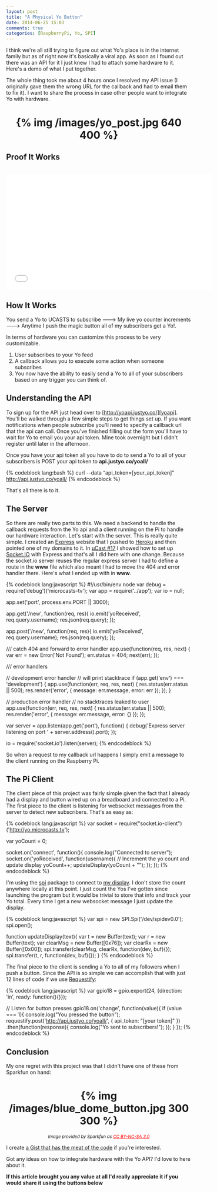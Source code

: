 ```yaml
---
layout: post
title: "A Physical Yo Button"
date: 2014-06-25 15:03
comments: true
categories: [RaspberryPi, Yo, SPI]
---
```


I think we're all still trying to figure out what Yo's place is in the internet family but as of right now it's basically a viral app. As soon as I found out there was an API for it I just knew I had to attach some hardware to it. Here's a demo of what I put together.


The whole thing took me about 4 hours once I resolved my API issue (I originally gave them the wrong URL for the callback and had to email them to fix it). I want to share the process in case other people want to integrate Yo with hardware.

<h1 style="text-align:center;">{% img /images/yo_post.jpg 640 400 %}</h1>

<!-- more -->

## Proof It Works
<br/>
<iframe width="560" height="315" src="//www.youtube.com/embed/9c45uJmmYs4" frameborder="0" allowfullscreen></iframe>

## How It Works
You send a Yo to UCASTS to subscribe ---> My live yo counter increments ---> Anytime I push the magic button all of my subscribers get a Yo!.

In terms of hardware you can customize this process to be very customizable.

  1. User subscribes to your Yo feed
  2. A callback allows you to execute some action when someone subscribes
  3. You now have the ability to easily send a Yo to all of your subscribers based on any trigger you can think of.

## Understanding the API
To sign up for the API just head over to [http://yoapi.justyo.co/][yoapi]. You'll be walked through a few simple steps to get things set up. If you want notifications when people subscribe you'll need to specify a callback url that the api can call. Once you've finished filling out the form you'll have to wait for Yo to email you your api token. Mine took overnight but I didn't register until later in the afternoon.

Once you have your api token all you have to do to send a Yo to all of your subscribers is POST your api token to **api.justyo.co/yoall/**

{% codeblock lang:bash %}
curl --data “api_token=[your_api_token]” http://api.justyo.co/yoall/
{% endcodeblock %}

That's all there is to it.

## The Server
So there are really two parts to this. We need a backend to handle the callback requests from the Yo api and a client running on the Pi to handle our hardware interaction. Let's start with the server. This is really quite simple. I created an [Express][express] website that I pushed to [Heroku][heroku] and then pointed one of my domains to it. In [&micro;Cast #17][episode_17] I showed how to set up [Socket.IO][socket_io] with Express and that's all I did here with one change. Because the socket.io server reuses the regular express server I had to define a route in the **www** file which also meant I had to move the 404 and error handler there. Here's what I ended up with in **www**.

{% codeblock lang:javascript %}
#!/usr/bin/env node
var debug = require('debug')('microcasts-tv');
var app = require('../app');
var io = null;

app.set('port', process.env.PORT || 3000);

app.get('/new', function(req, res){
  io.emit('yoReceived', req.query.username);
  res.json(req.query);
});

app.post('/new', function(req, res){
  io.emit('yoReceived', req.query.username);
  res.json(req.query);
});

/// catch 404 and forward to error handler
app.use(function(req, res, next) {
    var err = new Error('Not Found');
    err.status = 404;
    next(err);
});

/// error handlers

// development error handler
// will print stacktrace
if (app.get('env') === 'development') {
    app.use(function(err, req, res, next) {
        res.status(err.status || 500);
        res.render('error', {
            message: err.message,
            error: err
        });
    });
}

// production error handler
// no stacktraces leaked to user
app.use(function(err, req, res, next) {
    res.status(err.status || 500);
    res.render('error', {
        message: err.message,
        error: {}
    });
});


var server = app.listen(app.get('port'), function() {
  debug('Express server listening on port ' + server.address().port);
});

io = require('socket.io').listen(server);
{% endcodeblock %}

So when a request to my callback url happens I simply emit a message to the client running on the Raspberry Pi.

## The Pi Client
The client piece of this project was fairly simple given the fact that I already had a display and button wired up on a breadboard and connected to a Pi. The first piece to the client is listening for websocket messages from the server to detect new subscribers. That's as easy as:

{% codeblock lang:javascript %}
var socket = require("socket.io-client")('http://yo.microcasts.tv');

var yoCount = 0;

socket.on('connect', function(){
  console.log("Connected to server");
  socket.on('yoReceived', function(username){
    // Increment the yo count and update display
    yoCount++;
    updateDisplay(yoCount + "");
  });
});
{% endcodeblock %}

I'm using the [spi][node_spi] package to connect to [my display][display]. I don't store the count anywhere locally at this point. I just count the Yos I've gotten since launching the program but it would be trivial to store that info and track your Yo total. Every time I get a new websocket message I just update the display.

{% codeblock lang:javascript %}
var spi = new SPI.Spi('/dev/spidev0.0');
spi.open();

function updateDisplay(text){
  var t = new Buffer(text);
  var r = new Buffer(text);
  var clearMsg = new Buffer([0x76]);
  var clearRx = new Buffer([0x00]);
  spi.transfer(clearMsg, clearRx, function(dev, buf){});
  spi.transfer(t, r, function(dev, buf){});
}
{% endcodeblock %}

The final piece to the client is sending a Yo to all of my followers when I push a button. Since the API is so simple we can accomplish that with just 12 lines of code if we use [Requestify][requestify]:

{% codeblock lang:javascript %}
var gpio18 = gpio.export(24, {direction: 'in', ready: function(){}});

// Listen for button presses
gpio18.on('change', function(value){
  if (value === 1){
    console.log("You pressed the button");
    requestify.post('http://api.justyo.co/yoall/', {
      api_token: "[your token]"
    })
    .then(function(response){
      console.log("Yo sent to subscribers!");
    });
  }
});
{% endcodeblock %}

## Conclusion
My one regret with this project was that I didn't have one of these from Sparkfun on hand:

<h1 style="text-align:center;">{% img /images/blue_dome_button.jpg 300 300 %}</h1>
<p style="text-align:center;"><small><em>Image provided by Sparkfun as <a style="color:red;" href="http://creativecommons.org/licenses/by-nc-sa/3.0/">CC BY-NC-SA 3.0</a></em></small></p>

I create [a Gist that has the meat of the code][code] if you're interested.

Got any ideas on how to integrate hardware with the Yo API? I'd love to here about it.

**If this article brought you any value at all I'd really appreciate it if you would share it using the buttons below**

[episode_17]: http://blog.microcasts.tv/2014/06/21/using-socket-io-to-control-the-raspberry-pi-remotely/
[socket_io]: http://socket.io/download/
[heroku]: https://heroku.com
[yoapi]: http://yoapi.justyo.co/
[express]: http://expressjs.com
[node_spi]: https://www.npmjs.org/package/spi
[display]: https://www.sparkfun.com/products/11442
[requestify]: https://www.npmjs.org/package/requestify
[code]: https://gist.github.com/sidwarkd/355de4e13f624825a838
